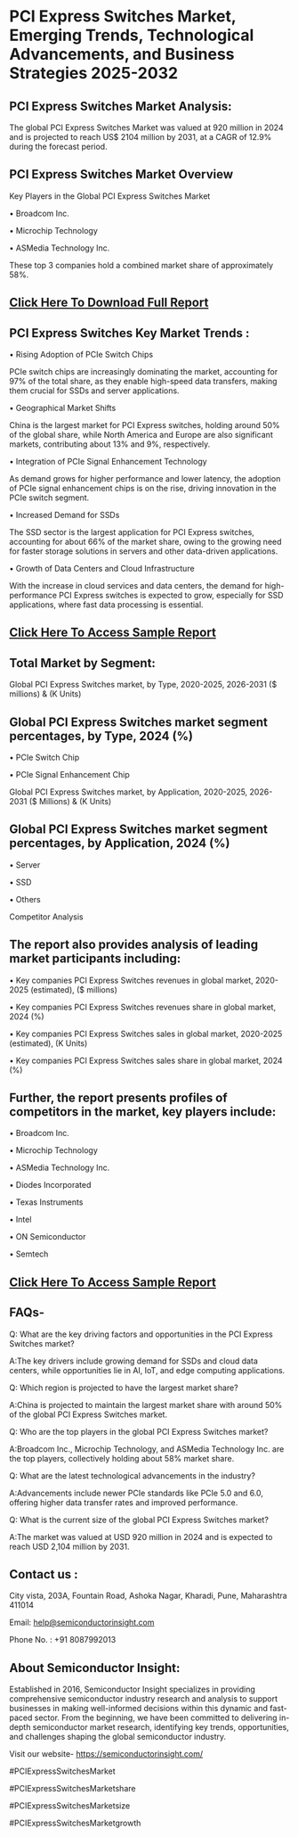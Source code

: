 PCI Express Switches Market, Emerging Trends, Technological Advancements, and Business Strategies 2025-2032
=
PCI Express Switches Market Analysis:
-
The global PCI Express Switches Market was valued at 920 million in 2024 and is projected to reach US$ 2104 million by 2031, at a CAGR of 12.9% during the forecast period.

PCI Express Switches Market Overview
-
Key Players in the Global PCI Express Switches Market

•	Broadcom Inc.

•	Microchip Technology

•	ASMedia Technology Inc.

These top 3 companies hold a combined market share of approximately 58%.

[Click Here To Download Full Report](https://semiconductorinsight.com/report/pci-express-switches-market/)
-
PCI Express Switches Key Market Trends  :
-
•	Rising Adoption of PCIe Switch Chips

PCIe switch chips are increasingly dominating the market, accounting for 97% of the total share, as they enable high-speed data transfers, making them crucial for SSDs and server applications.

•	Geographical Market Shifts

China is the largest market for PCI Express switches, holding around 50% of the global share, while North America and Europe are also significant markets, contributing about 13% and 9%, respectively.

•	Integration of PCIe Signal Enhancement Technology

As demand grows for higher performance and lower latency, the adoption of PCIe signal enhancement chips is on the rise, driving innovation in the PCIe switch segment.

•	Increased Demand for SSDs

The SSD sector is the largest application for PCI Express switches, accounting for about 66% of the market share, owing to the growing need for faster storage solutions in servers and other data-driven applications.

•	Growth of Data Centers and Cloud Infrastructure

With the increase in cloud services and data centers, the demand for high-performance PCI Express switches is expected to grow, especially for SSD applications, where fast data processing is essential.

[Click Here To Access Sample Report](https://semiconductorinsight.com/download-sample-report/?product_id=90913)
-
Total Market by Segment:
-
Global PCI Express Switches market, by Type, 2020-2025, 2026-2031 ($ millions) & (K Units)

Global PCI Express Switches market segment percentages, by Type, 2024 (%)
-
•	PCIe Switch Chip

•	PCIe Signal Enhancement Chip

Global PCI Express Switches market, by Application, 2020-2025, 2026-2031 ($ Millions) & (K Units)

Global PCI Express Switches market segment percentages, by Application, 2024 (%)
-
•	Server

•	SSD

•	Others

Competitor Analysis

The report also provides analysis of leading market participants including:
-
•	Key companies PCI Express Switches revenues in global market, 2020-2025 (estimated), ($ millions)

•	Key companies PCI Express Switches revenues share in global market, 2024 (%)

•	Key companies PCI Express Switches sales in global market, 2020-2025 (estimated), (K Units)

•	Key companies PCI Express Switches sales share in global market, 2024 (%)

Further, the report presents profiles of competitors in the market, key players include:
-
•	Broadcom Inc.

•	Microchip Technology

•	ASMedia Technology Inc.

•	Diodes Incorporated

•	Texas Instruments

•	Intel

•	ON Semiconductor

•	Semtech

[Click Here To Access Sample Report](https://semiconductorinsight.com/download-sample-report/?product_id=90913)
-
FAQs-
-
Q: What are the key driving factors and opportunities in the PCI Express Switches market?

A:The key drivers include growing demand for SSDs and cloud data centers, while opportunities lie in AI, IoT, and edge computing applications.

Q: Which region is projected to have the largest market share?

A:China is projected to maintain the largest market share with around 50% of the global PCI Express Switches market.

Q: Who are the top players in the global PCI Express Switches market?

A:Broadcom Inc., Microchip Technology, and ASMedia Technology Inc. are the top players, collectively holding about 58% market share.

Q: What are the latest technological advancements in the industry?

A:Advancements include newer PCIe standards like PCIe 5.0 and 6.0, offering higher data transfer rates and improved performance.

Q: What is the current size of the global PCI Express Switches market?

A:The market was valued at USD 920 million in 2024 and is expected to reach USD 2,104 million by 2031.

Contact us : 
-
City vista, 203A, Fountain Road, Ashoka Nagar, Kharadi, Pune, Maharashtra 411014

Email: help@semiconductorinsight.com

Phone No. : +91 8087992013

About Semiconductor Insight:
-
Established in 2016, Semiconductor Insight specializes in providing comprehensive semiconductor industry research and analysis to support businesses in making well-informed decisions within this dynamic and fast-paced sector. From the beginning, we have been committed to delivering in-depth semiconductor market research, identifying key trends, opportunities, and challenges shaping the global semiconductor industry.

Visit our website- https://semiconductorinsight.com/

#PCIExpressSwitchesMarket 

#PCIExpressSwitchesMarketshare

#PCIExpressSwitchesMarketsize

#PCIExpressSwitchesMarketgrowth 
 
 

